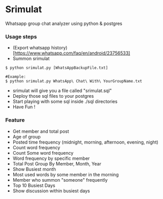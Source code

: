 # Srimulat
Whatsapp group chat analyzer using python & postgres 

### Usage steps ###
- (Export whatsapp history)[https://www.whatsapp.com/faq/en/android/23756533]
- Summon srimulat
```
$ python srimulat.py [WhatsAppBackupFile.txt]

#Example:
$ python srimulat.py WhatsApp\ Chat\ With\ YourGroupName.txt
```
- srimulat will give you a file called "srimulat.sql"
- Deploy those sql files to your postgres
- Start playing with some sql inside ./sql directories
- Have Fun !

### Feature ###
- Get member and total post
- Age of group
- Posted time frequency (midnight, morning, afternoon, evening, night)
- Count word frequency 
- Count Some word frequency 
- Word frequency by specific member
- Total Post Group By Member, Month, Year
- Show Busiest month  
- Most used words by some member in the morning
- Member who summon "someone" frequently
- Top 10 Busiest Days
- Show discussion within busiest days


